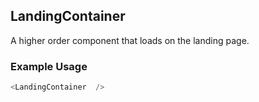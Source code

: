 ## LandingContainer
A higher order component that loads on the landing page.

### Example Usage

```js
<LandingContainer  />
```
